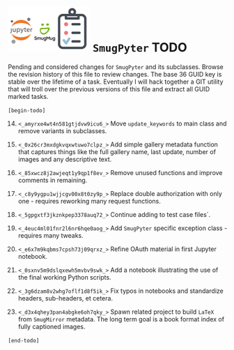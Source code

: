 ![](todo.png) `SmugPyter` TODO
==============================

Pending and considered changes for `SmugPyter` and its subclasses. 
Browse the revision history of this file to review changes. The
base 36 GUID key is stable over the lifetime of a task. Eventually
I will hack together a GIT utility that will troll over the previous
versions of this file and extract all GUID marked tasks. 

`[begin-todo]`

14. `<_amyrxe4wt4n581gtjdvw9icu6_>` Move `update_keywords` to main class and remove variants in subclasses.

15. `<_0x26cr3mxdgkvqxwtuwo7clpz_>` Add simple gallery metadata function that captures things like the full
    gallery name, last update, number of images and any descriptive text.

16. `<_85xwcz8j2awjeqt1y9qp1f8ev_>` Remove unused functions and improve comments in remaining.

3. `<_c8y9ygpu1wjjcgv00x8t0zy9p_>` Replace double authorization with only one - requires reworking many request functions.

4. `<_5gpgxtf3jkznkpep3378auq72_>` Continue adding to test case files`.

5. `<_4euc4ml01fnr2l6nr6hqe0aog_>` Add `SmugPyter` specific exception class - requires many tweaks.

7. `<_e6x7m9kqbms7cpsh73j09qrxz_>` Refine OAuth material in first Jupyter notebook.

9. `<_0sxnv5m9dslqxewh5mvbv9swk_>` Add a notebook illustrating the use of the final working Python scripts.

11. `<_3g6dzam8v2whg7oflf1d8f5ik_>` Fix typos in notebooks and standardize headers, sub-headers, et cetera.

13. `<_d3x4qhey3pan4abgke6oh7qky_>` Spawn related project to build `LaTeX` from `SmugMirror` metadata.
    The long term goal is a book format index of fully captioned images.

`[end-todo]`
